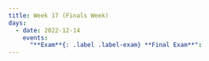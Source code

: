 ```yaml
---
title: Week 17 (Finals Week)
days:
  - date: 2022-12-14
    events:
      "**Exam**{: .label .label-exam} **Final Exam**":
---
```

